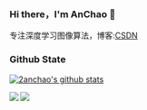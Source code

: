 ### Hi there，I'm AnChao 👋

专注深度学习图像算法，博客:[CSDN](https://blog.csdn.net/weixin_41803339?spm=1001.2101.3001.5343)


### Github State

[![2anchao's github stats](https://github-readme-stats.vercel.app/api?username=2anchao&show_icons=true&title_color=fff&icon_color=79ff97&text_color=9f9f9f&bg_color=151515)](https://github.com/anuraghazra/github-readme-stats)

<a href="https://github.com/2anchao/separable-U_Net"><img align="left" src="https://github-readme-stats.anuraghazra1.vercel.app/api/pin/username=2anchao&repo=MZBannerView&show_icons=true&title_color=fff&icon_color=79ff97&text_color=9f9f9f&bg_color=151515" /></a>

<a href="https://github.com/2anchao/FCOS_DET_MASK"><img align="left" src="https://github-readme-stats.anuraghazra1.vercel.app/api/pin/username=2anchao&repo=CustomPopwindow&show_icons=true&title_color=fff&icon_color=79ff97&text_color=9f9f9f&bg_color=151515" />
</a>
